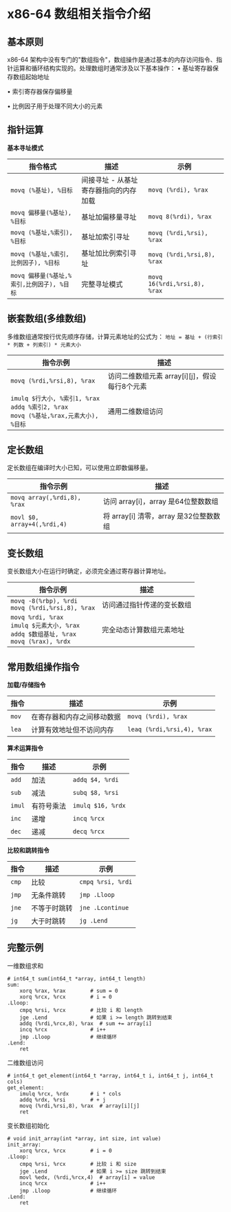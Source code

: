 # x86-64 数组相关指令介绍

## 基本原则

x86-64 架构中没有专门的"数组指令"，数组操作是通过基本的内存访问指令、指针运算和循环结构实现的。处理数组时通常涉及以下基本操作：
• 基址寄存器保存数组起始地址

• 索引寄存器保存偏移量

• 比例因子用于处理不同大小的元素


## 指针运算

**基本寻址模式**

| 指令格式 | 描述 | 示例 |
|---------|------|------|
| `movq (%基址), %目标` | 间接寻址 - 从基址寄存器指向的内存加载 | `movq (%rdi), %rax` |
| `movq 偏移量(%基址), %目标` | 基址加偏移量寻址 | `movq 8(%rdi), %rax` |
| `movq (%基址,%索引), %目标` | 基址加索引寻址 | `movq (%rdi,%rsi), %rax` |
| `movq (%基址,%索引,比例因子), %目标` | 基址加比例索引寻址 | `movq (%rdi,%rsi,8), %rax` |
| `movq 偏移量(%基址,%索引,比例因子), %目标` | 完整寻址模式 | `movq 16(%rdi,%rsi,8), %rax` |

## 嵌套数组(多维数组)

多维数组通常按行优先顺序存储，计算元素地址的公式为：
`地址 = 基址 + (行索引 * 列数 + 列索引) * 元素大小`

| 指令示例 | 描述 |
|---------|------|
| `movq (%rdi,%rsi,8), %rax` | 访问二维数组元素 array[i][j]，假设每行8个元素 |
| `imulq $行大小, %索引1, %rax`<br>`addq %索引2, %rax`<br>`movq (%基址,%rax,元素大小), %目标` | 通用二维数组访问 |

## 定长数组

定长数组在编译时大小已知，可以使用立即数偏移量。

| 指令示例 | 描述 |
|---------|------|
| `movq array(,%rdi,8), %rax` | 访问 array[i]，array 是64位整数数组 |
| `movl $0, array+4(,%rdi,4)` | 将 array[i] 清零，array 是32位整数数组 |

## 变长数组

变长数组大小在运行时确定，必须完全通过寄存器计算地址。

| 指令示例 | 描述 |
|---------|------|
| `movq -8(%rbp), %rdi`<br>`movq (%rdi,%rsi,8), %rax` | 访问通过指针传递的变长数组 |
| `movq %rdi, %rax`<br>`imulq $元素大小, %rax`<br>`addq $数组基址, %rax`<br>`movq (%rax), %rdx` | 完全动态计算数组元素地址 |

## 常用数组操作指令

**加载/存储指令**

| 指令 | 描述 | 示例 |
|------|------|------|
| `mov` | 在寄存器和内存之间移动数据 | `movq (%rdi), %rax` |
| `lea` | 计算有效地址但不访问内存 | `leaq (%rdi,%rsi,4), %rax` |

**算术运算指令**

| 指令 | 描述 | 示例 |
|------|------|------|
| `add` | 加法 | `addq $4, %rdi` |
| `sub` | 减法 | `subq $8, %rsi` |
| `imul` | 有符号乘法 | `imulq $16, %rdx` |
| `inc` | 递增 | `incq %rcx` |
| `dec` | 递减 | `decq %rcx` |

**比较和跳转指令**

| 指令 | 描述 | 示例 |
|------|------|------|
| `cmp` | 比较 | `cmpq %rsi, %rdi` |
| `jmp` | 无条件跳转 | `jmp .Lloop` |
| `jne` | 不等于时跳转 | `jne .Lcontinue` |
| `jg` | 大于时跳转 | `jg .Lend` |

## 完整示例

一维数组求和

```assembly
# int64_t sum(int64_t *array, int64_t length)
sum:
    xorq %rax, %rax        # sum = 0
    xorq %rcx, %rcx        # i = 0
.Lloop:
    cmpq %rsi, %rcx        # 比较 i 和 length
    jge .Lend              # 如果 i >= length 跳转到结束
    addq (%rdi,%rcx,8), %rax  # sum += array[i]
    incq %rcx              # i++
    jmp .Lloop             # 继续循环
.Lend:
    ret
```

二维数组访问

```assembly
# int64_t get_element(int64_t *array, int64_t i, int64_t j, int64_t cols)
get_element:
    imulq %rcx, %rdx       # i * cols
    addq %rdx, %rsi        # + j
    movq (%rdi,%rsi,8), %rax  # array[i][j]
    ret
```

变长数组初始化

```assembly
# void init_array(int *array, int size, int value)
init_array:
    xorq %rcx, %rcx        # i = 0
.Lloop:
    cmpq %rsi, %rcx        # 比较 i 和 size
    jge .Lend              # 如果 i >= size 跳转到结束
    movl %edx, (%rdi,%rcx,4)  # array[i] = value
    incq %rcx              # i++
    jmp .Lloop             # 继续循环
.Lend:
    ret
```